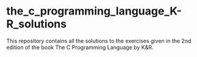 # the_c_programming_language_K-R_solutions
This repository contains all the solutions to the exercises given in the 2nd edition of the book The C Programming Language by K&amp;R.
